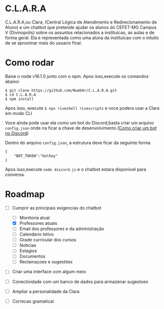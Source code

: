 # C.L.A.R.A
C.L.A.R.A,ou Clara, (Central Lógica de Atendimento e Redirecionamento de Aluno) e um chatbot que pretende ajudar os alunos do CEFET-MG Campus V (Divinopolis) sobre os assuntos relacionados a instituicao, as aulas e de forma geral. Ela e representada como uma aluna da instituicao com o intuito de se aproximar mais do usuario final.

# Como rodar

Baixe o node v16.1.0 junto com o npm. Apos isso,execute os comandos abaixo:

```
$ git clone https://github.com/Numb4r/C.L.A.R.A.git
$ cd C.L.A.R.A
$ npm install
```
Apos isso, execute ``$ npx riveshell rivescripts`` e voce podera usar a Clara em modo CLI

Voce ainda pode usar ela como um bot do Discord,basta criar um arquivo ``config.json`` onde
ira ficar a chave de desenvolvimento.([Como criar um bot no Discord](https://www.techtudo.com.br/dicas-e-tutoriais/2020/01/como-criar-bot-no-discord.ghtml))

Dentro do arquivo ``config.json``, a estrutura deve ficar da seguinte forma
```
{
    "BOT_TOKEN":"botkey"
}
```
Apos isso,execute ``node discord.js`` e o chatbot estara disponivel para conversa.

# Roadmap 
- [ ] Cumprir as principais exigencias do chatbot  
  
  - [ ] Monitoria atual 
  - [X] Professores atuais
  - [ ] Email dos professores e da administração 
  - [ ] Calendario letivo 
  - [ ] Grade curricular dos cursos 
  - [ ] Noticias 
  - [ ] Estagios 
  - [ ] Documentos 
  - [ ] Reclamaçoes e sugestões 
- [ ] Criar uma interface com algum meio
- [ ] Conectividade com um banco de dados para armazenar sugestoes
- [ ] Ampliar a personalidade da Clara
- [ ] Correcao gramatical
